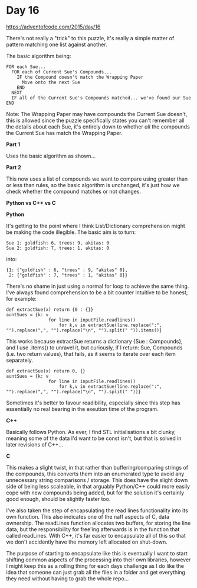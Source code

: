# Day 16

https://adventofcode.com/2015/day/16

There's not really a "trick" to this puzzle, it's really a simple matter of pattern matching one list against another.

The basic algorithm being:

    FOR each Sue...
      FOR each of Current Sue's Compounds...
        IF the Compound doesn't match the Wrapping Paper
          Move onto the next Sue
        END
      NEXT
      IF all of the Current Sue's Compounds matched... we've found our Sue
    END

Note: The Wrapping Paper may have compounds the Current Sue doesn't, this is allowed since the puzzle specifically states you can't remember all the details about each Sue, it's entirely down to whether *all* the compounds the Current Sue has match the Wrapping Paper.

**Part 1**

Uses the basic algorithm as shown...

**Part 2**

This now uses a list of compounds we want to compare using greater than or less than rules, so the basic algorithm is unchanged, it's just how we check whether the compound matches or not changes.

**Python vs C++ vs C**

**Python**

It's getting to the point where I think List/Dictionary comprehension might be making the code illegible.  The basic aim is to turn:

    Sue 1: goldfish: 6, trees: 9, akitas: 0
    Sue 2: goldfish: 7, trees: 1, akitas: 0

into:

    {1: {"goldfish" : 6, "trees" : 9, "akitas" 0},
     2: {"goldfish" : 7, "trees" : 1, "akitas" 0}}

There's no shame in just using a normal for loop to achieve the same thing.  I've always found comprehension to be a bit counter intuitive to be honest, for example:

    def extractSue(x) return {0 : {}}
    auntSues = {k: v
                    for line in inputFile.readlines()
                        for k,v in extractSue(line.replace(":", "").replace(",", "").replace("\n", "").split(" ")).items()}

This works because extractSue returns a dictionary {Sue : Compounds}, and I use .items() to unravel it, but curiously, if I return: Sue, Compounds (i.e. two return values), that fails, as it seems to iterate over each item separately.

    def extractSue(x) return 0, {}
    auntSues = {k: v
                    for line in inputFile.readlines()
                        for k,v in extractSue(line.replace(":", "").replace(",", "").replace("\n", "").split(" "))}

Sometimes it's better to favour readibility, especially since this step has essentially no real bearing in the exeution time of the program.

**C++**

Basically follows Python.  As ever, I find STL initialisations a bit clunky, meaning some of the data I'd want to be const isn't, but that is solved in later revisions of C++...

**C**

This makes a slight twist, in that rather than buffering/comparing strings of the compounds, this converts them into an enumerated type to avoid any unnecessary string comparisons / storage.  This does have the slight down side of being less scaleable, in that arguably Python/C++ could more easily cope with new compounds being added, but for the solution it's certainly good enough, should be slightly faster too.

I've also taken the step of encapsulating the read lines functionality into its own function.  This also indicates one of the naff aspects of C, data ownership.  The readLines function allocates two buffers, for storing the line data, but the responsibility for free'ing afterwards is in the function that called readLines.  With C++, it's far easier to encapsulate all of this so that we don't accidently have the memory left allocated on shut-down.

The purpose of starting to encapsulate like this is eventually I want to start shifting common aspects of the processing into their own libraries, however I might keep this as a rolling thing for each days challenge as I do like the idea that someone can just grab all the files in a folder and get everything they need without having to grab the whole repo...
